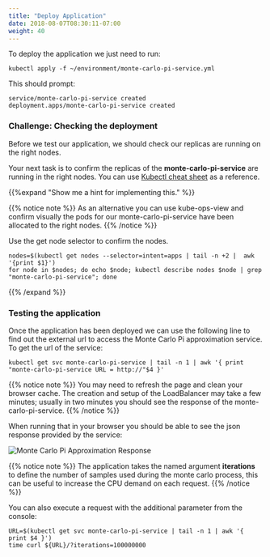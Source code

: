 ```yaml
---
title: "Deploy Application"
date: 2018-08-07T08:30:11-07:00
weight: 40
---
```


To deploy the application we just need to run:
```
kubectl apply -f ~/environment/monte-carlo-pi-service.yml 
```
This should prompt:
```
service/monte-carlo-pi-service created
deployment.apps/monte-carlo-pi-service created
```

### Challenge: Checking the deployment

Before we test our application, we should check our replicas are running on the right nodes.

Your next task is to confirm the replicas of the **monte-carlo-pi-service** are running in the right nodes. You can use [Kubectl cheat sheet](https://kubernetes.io/docs/reference/kubectl/cheatsheet/#viewing-finding-resources) as a reference.

{{%expand "Show me a hint for implementing this." %}}

{{% notice note %}}
As an alternative you can use kube-ops-view and confirm visually the pods for our monte-carlo-pi-service have been allocated to the right nodes.
{{% /notice %}}

Use the get node selector to confirm the nodes.
```
nodes=$(kubectl get nodes --selector=intent=apps | tail -n +2 |  awk '{print $1}')
for node in $nodes; do echo $node; kubectl describe nodes $node | grep "monte-carlo-pi-service"; done 
```
{{% /expand %}}


### Testing the application

Once the application has been deployed we can use the following line to find out the external url to access the Monte Carlo Pi approximation service. To get the url of the service: 
```
kubectl get svc monte-carlo-pi-service | tail -n 1 | awk '{ print "monte-carlo-pi-service URL = http://"$4 }'
```

{{% notice note %}}
You may need to refresh the page and clean your browser cache. The creation and setup of the LoadBalancer may take a few minutes; usually in two minutes you should see the response of the
monte-carlo-pi-service.
{{% /notice %}}

When running that in your browser you should be able to see the json response provided by the service:

![Monte Carlo Pi Approximation Response](/images/deploy/monte_carlo_pi_output_1.png)

{{% notice note %}}
The application takes the named argument **iterations** to define the number of samples used during the
monte carlo process, this can be useful to increase the CPU demand on each request. 
{{% /notice %}}

You can also execute a request with the additional parameter from the console:
```
URL=$(kubectl get svc monte-carlo-pi-service | tail -n 1 | awk '{ print $4 }')
time curl ${URL}/?iterations=100000000
```